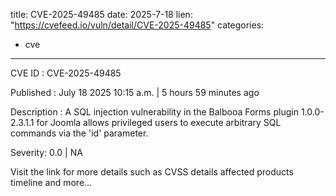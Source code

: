  
title: CVE-2025-49485
date: 2025-7-18
lien: "https://cvefeed.io/vuln/detail/CVE-2025-49485"
categories:
  - cve
---

CVE ID : CVE-2025-49485

Published :  July 18
2025
10:15 a.m. | 5 hours
59 minutes ago

Description : A SQL injection vulnerability in the Balbooa Forms plugin 1.0.0-2.3.1.1 for Joomla allows privileged users to execute arbitrary SQL commands via the 'id' parameter.

Severity: 0.0 | NA

Visit the link for more details
such as CVSS details
affected products
timeline
and more...

